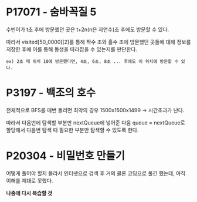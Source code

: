 # P17071 - 숨바꼭질 5

수빈이가 t초 후에 방문했던 곳은 t+2n(n은 자연수)초 후에도 방문할 수 있다.

따라서 visited[50_0000][2]를 통해 짝수 초와 홀수 초에 방문했던 곳들에 대해 정보를 저장한 후에 이를 통해 동생을 따라잡을 수 있는지를 판단한다.

```
ex) 2초 때 위치 10에 방문했다면, 4초, 6초, 8초 ... 후에도 이 위치에 방문할 수 있다.
```

# P3197 - 백조의 호수

전체적으로 BFS를 매번 돌리면 최악의 경우 1500x1500x1499 -> 시간초과가 난다.

따라서 다음번에 탐색할 부분만 nextQueue에 넣어준 다음 queue = nextQueue로 할당해서 다음번 탐색 때 필요한 부분만 탐색할 수 있도록 한다.

# P20304 - 비밀번호 만들기

어떻게 풀어야 할지 몰라서 인터넷으로 검색 후 거의 클론 코딩으로 풀긴 했는데, 아직 이해를 제대로 못했다.

**나중에 다시 복습할 것**
